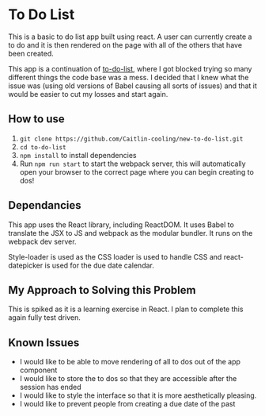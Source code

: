 # To Do List
This is a basic to do list app built using react. A user can currently create a to do and it is then rendered on the page with all of the others that have been created.

This app is a continuation of [to-do-list](https://github.com/Caitlin-cooling/to-do-list), where I got blocked trying so many different things the code base was a mess. I decided that I knew what the issue was (using old versions of Babel causing all sorts of issues) and that it would be easier to cut my losses and start again.

## How to use
1. `git clone https://github.com/Caitlin-cooling/new-to-do-list.git`
2. `cd to-do-list`
3. `npm install` to install dependencies
4. Run `npm run start` to start the webpack server, this will automatically open your browser to the correct page where you can begin creating to dos!

## Dependancies
This app uses the React library, including ReactDOM. It uses Babel to translate the JSX to JS and webpack as the modular bundler. It runs on the webpack dev server.

Style-loader is used as the CSS loader is used to handle CSS and react-datepicker is used for the due date calendar.

## My Approach to Solving this Problem
This is spiked as it is a learning exercise in React. I plan to complete this again fully test driven.

## Known Issues
* I would like to be able to move rendering of all to dos out of the app component
* I would like to store the to dos so that they are accessible after the session has ended
* I would like to style the interface so that it is more aesthetically pleasing.
* I would like to prevent people from creating a due date of the past
